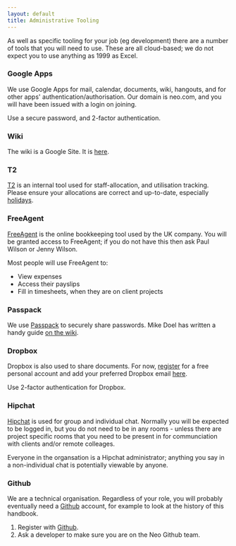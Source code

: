 ```yaml
---
layout: default
title: Administrative Tooling
---
```


As well as specific tooling for your job (eg development) there are a number of tools that you will need to use. These are all cloud-based; we do not expect you to use anything as 1999 as Excel.

### Google Apps

<a name="google_apps"></a>

We use Google Apps for mail, calendar, documents, wiki, hangouts, and for other apps' authentication/authorisation. Our domain is neo.com, and you will have been issued with a login on joining.

Use a secure password, and 2-factor authentication.

### Wiki

The wiki is a Google Site. It is [here](https://wiki.neo.com/).

### T2

<a name="t2"></a>

[T2](http://t2allocation.neo.com/#/offices/edinburgh/projects) is an internal tool used for staff-allocation, and utilisation tracking. Please ensure your allocations are correct and up-to-date, especially [holidays](/2013/11/29/holidays.html).

### FreeAgent
<a name="freeagent"></a>

[FreeAgent](https://edgecaseuk.freeagent.com/login) is the online bookkeeping tool used by the UK company. You will be granted access to FreeAgent; if you do not have this then ask Paul Wilson or Jenny Wilson.

Most people will use FreeAgent to:

* View expenses
* Access their payslips
* Fill in timesheets, when they are on client projects


### Passpack

We use [Passpack](https://www.passpack.com) to securely share passwords. Mike Doel has written a handy guide [on the wiki](https://sites.google.com/a/neo.com/neo-wiki/accounts-subscriptions/passpack).

### Dropbox

Dropbox is also used to share documents. For now, [register](https://www.dropbox.com) for a free personal account and add your preferred Dropbox email [here](https://sites.google.com/a/neo.com/neo-wiki/accounts-subscriptions/preferred-dropbox-accounts).

Use 2-factor authentication for Dropbox.

### Hipchat

[Hipchat](https://www.hipchat.com) is used for group and individual chat. Normally you will be expected to be logged in, but you do not need to be in any rooms -  unless there are project specific rooms that you need to be present in for communciation with clients and/or remote colleages.

Everyone in the organsation is a Hipchat administrator; anything you say in a non-individual chat is potentially viewable by anyone.

### Github

We are a technical organisation. Regardless of your role, you will probably eventually need a [Github](https://github.com/) account, for example to look at the history of this handbook.

1. Register with [Github](https://github.com).
2. Ask a developer to make sure you are on the Neo Github team.
